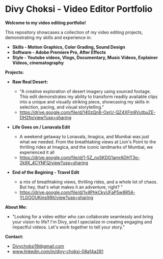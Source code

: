 # Divy Choksi - Video Editor Portfolio

**Welcome to my video editing portfolio!**

This repository showcases a collection of my video editing projects, demonstrating my skills and experience in:

* **Skills - Motion Graphics, Color Grading, Sound Design**
* **Software - Adobe Premiere Pro, After Effects**
* **Style - Youtube videos, Vlogs, Documentary, Music Videos, Explainer Videos, cinematography**

**Projects:**

* **Raw Real Desert:** 
    * "A creative exploration of desert imagery using sourced footage. This edit demonstrates my ability to transform readily available clips into a unique and visually striking piece, showcasing my skills in selection, pacing, and visual storytelling."
    * https://drive.google.com/file/d/140zQn8-OxrU-QZ4XFm9VutbuZE-DH2fq/view?usp=sharing
   
* **Life Goes on / Lonavala Edit** 
    *  A weekend getaway to Lonavala, Imagica, and Mumbai was just what we needed. From the breathtaking views at Lion's Point to the thrilling rides at Imagica, and the iconic landmarks of Mumbai, we experienced it all
    * https://drive.google.com/file/d/1-5Z_nxSKDG1amrADHT3p-2k9X_4CYNFQ/view?usp=sharing
   
* **End of the Begining - Travel Edit** 
    * a mix of breathtaking views, thrilling rides, and a whole lot of chaos. But hey, that's what makes it an adventure, right? "
    * https://drive.google.com/file/d/1v4PhkCkyUFaP5w8R5A-YLGOOUKms99it/view?usp=sharing


**About Me:**

* "Looking for a video editor who can collaborate seamlessly and bring your vision to life? I'm Divy, and I specialize in creating engaging and impactful videos. Let's work together to tell your story."

**Contact:**

* Divychoksi19@gmail.com
* www.linkedin.com/in/divy-choksi-08a14a281
